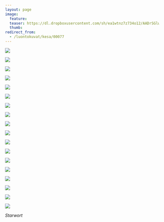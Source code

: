 ```yaml
---
layout: page
image:
  feature:
  teaser: https://dl.dropboxusercontent.com/sh/ea1wtnz7z734o12/AADrSGlw5UXFioNoKEMFh5L9a/luontokuvat/kes%C3%A4/3/DS20572-245px.jpg
  thumb:
redirect_from:
  - /luontokuvat/kesa/00077
---
```


[![](https://dl.dropboxusercontent.com/sh/ea1wtnz7z734o12/AAA0zD8Es_hx0ejek3kpI7o5a/luontokuvat/kes%C3%A4/9/DS22931-800px.jpg)](https://dl.dropboxusercontent.com/sh/ea1wtnz7z734o12/AAD8LfRRbAHIofWiw_5MCC4Wa/luontokuvat/kes%C3%A4/9/DS22931.jpg)

[![](https://dl.dropboxusercontent.com/sh/ea1wtnz7z734o12/AACxgzHLKR2HZxnM91oWt-fFa/luontokuvat/kes%C3%A4/9/DS22929-800px.jpg)](https://dl.dropboxusercontent.com/sh/ea1wtnz7z734o12/AACflGNvdyXRSqAhl3Jrj8Lra/luontokuvat/kes%C3%A4/9/DS22929.jpg)

[![](https://dl.dropboxusercontent.com/sh/ea1wtnz7z734o12/AAAqsIM0ThRTtqbDT0-6Yxsia/luontokuvat/kes%C3%A4/5/DS23190-800px.jpg)](https://dl.dropboxusercontent.com/sh/ea1wtnz7z734o12/AADtv1RZ2IzDYkF0c7u3TGmHa/luontokuvat/kes%C3%A4/5/DS23190.jpg)

[![](https://dl.dropboxusercontent.com/sh/ea1wtnz7z734o12/AAC5D-qlTmVFGQ1oRQItK98oa/luontokuvat/kes%C3%A4/4/DS21459-800px.jpg)](https://dl.dropboxusercontent.com/sh/ea1wtnz7z734o12/AABtLPUb4GRMlU1BQFz8K61Za/luontokuvat/kes%C3%A4/4/DS21459.jpg)

[![](https://dl.dropboxusercontent.com/sh/ea1wtnz7z734o12/AAAjeWSnqQLQnIxhQOg-XCERa/luontokuvat/kes%C3%A4/4/DS21462-800px.jpg)](https://dl.dropboxusercontent.com/sh/ea1wtnz7z734o12/AAATOQ_IaJJXarf4ictvKbCla/luontokuvat/kes%C3%A4/4/DS21462.jpg)

[![](https://dl.dropboxusercontent.com/sh/ea1wtnz7z734o12/AAALGS-c8exxUVpWdqfv0R3Qa/luontokuvat/kes%C3%A4/4/DS21470-800px.jpg)](https://dl.dropboxusercontent.com/sh/ea1wtnz7z734o12/AABTa7xr4fe0Ffyg3H5fscV3a/luontokuvat/kes%C3%A4/4/DS21470.jpg)

[![](https://dl.dropboxusercontent.com/sh/ea1wtnz7z734o12/AACZb4c_5UNQqLByRbXaAyu-a/luontokuvat/kes%C3%A4/4/DS21484-800px.jpg)](https://dl.dropboxusercontent.com/sh/ea1wtnz7z734o12/AAC7KQ37X4yyPOOxZvMmkzxLa/luontokuvat/kes%C3%A4/4/DS21484.jpg)

[![](https://dl.dropboxusercontent.com/sh/ea1wtnz7z734o12/AABeXKX8g-9mJI1OpuqblG2Sa/luontokuvat/kes%C3%A4/4/DS21651-800px.jpg)](https://dl.dropboxusercontent.com/sh/ea1wtnz7z734o12/AADCcyB8-WtYj2mzwJ7MKENNa/luontokuvat/kes%C3%A4/4/DS21651.jpg)

[![](https://dl.dropboxusercontent.com/sh/ea1wtnz7z734o12/AADkg5e3ufci9-wkIXNb-Hk8a/luontokuvat/kes%C3%A4/4/DS21653-800px.jpg)](https://dl.dropboxusercontent.com/sh/ea1wtnz7z734o12/AAAonPfe7PAF9JgZdvTV3p8ma/luontokuvat/kes%C3%A4/4/DS21653.jpg)

[![](https://dl.dropboxusercontent.com/sh/ea1wtnz7z734o12/AABO4fJh8ijfZFFblUurcG1wa/luontokuvat/kes%C3%A4/4/DS21683-800px.jpg)](https://dl.dropboxusercontent.com/sh/ea1wtnz7z734o12/AAA0qqllSAfxCeeZ6NeppnZSa/luontokuvat/kes%C3%A4/4/DS21683.jpg)

[![](https://dl.dropboxusercontent.com/sh/ea1wtnz7z734o12/AAA0cvags5D3fyy2G62ITg1va/luontokuvat/kes%C3%A4/4/DS21583-800px.jpg)](https://dl.dropboxusercontent.com/sh/ea1wtnz7z734o12/AAArHqNJ3EqPAjr8yiMAn1ifa/luontokuvat/kes%C3%A4/4/DS21583.jpg)

[![](https://dl.dropboxusercontent.com/sh/ea1wtnz7z734o12/AAAeShsmCiWxU276FIn1XEA4a/luontokuvat/kes%C3%A4/4/DS21592-800px.jpg)](https://dl.dropboxusercontent.com/sh/ea1wtnz7z734o12/AAD-gJyVHthlCNIRI3AHztC_a/luontokuvat/kes%C3%A4/4/DS21592.jpg)

[![](https://dl.dropboxusercontent.com/sh/ea1wtnz7z734o12/AADDNsOYDK97Eb54fVxu-0HVa/luontokuvat/kes%C3%A4/4/DS21587-800px.jpg)](https://dl.dropboxusercontent.com/sh/ea1wtnz7z734o12/AADBbgSlMwk5QxMpJ4i99CKQa/luontokuvat/kes%C3%A4/4/DS21587.jpg)

[![](https://dl.dropboxusercontent.com/sh/ea1wtnz7z734o12/AAD6CtJe7LLJxDz4CCev01Nna/luontokuvat/kes%C3%A4/4/DS21573-800px.jpg)](https://dl.dropboxusercontent.com/sh/ea1wtnz7z734o12/AACUHaKb4HyvcueeulozWIZga/luontokuvat/kes%C3%A4/4/DS21573.jpg)

[![](https://dl.dropboxusercontent.com/sh/ea1wtnz7z734o12/AAAaJNqznbz2rturoPyXgpZLa/luontokuvat/kes%C3%A4/4/DS21576-800px.jpg)](https://dl.dropboxusercontent.com/sh/ea1wtnz7z734o12/AABqKKyZ5tDjPDqb8tWhYReba/luontokuvat/kes%C3%A4/4/DS21576.jpg)

[![](https://dl.dropboxusercontent.com/sh/ea1wtnz7z734o12/AAASvhRzXjr-EB8m_Rt6bPC9a/luontokuvat/kes%C3%A4/3/DS20440-800px.jpg)](https://dl.dropboxusercontent.com/sh/ea1wtnz7z734o12/AAA72yn01WK0xnRBfvQQFLYXa/luontokuvat/kes%C3%A4/3/DS20440.jpg)

[![](https://dl.dropboxusercontent.com/sh/ea1wtnz7z734o12/AAA4hRf4mvqqGAvP9X2zp6CFa/luontokuvat/kes%C3%A4/3/DS20568-800px.jpg)](https://dl.dropboxusercontent.com/sh/ea1wtnz7z734o12/AADzVltnFA7-l8zIky6CmpuYa/luontokuvat/kes%C3%A4/3/DS20568.jpg)

[![](https://dl.dropboxusercontent.com/sh/ea1wtnz7z734o12/AAAmMSYYrqvix1x9ygRg9_TEa/luontokuvat/kes%C3%A4/3/DS20572-800px.jpg)](https://dl.dropboxusercontent.com/sh/ea1wtnz7z734o12/AABHxW5i3Q7cyi7nYbtrnvIwa/luontokuvat/kes%C3%A4/3/DS20572.jpg)

*Starwort*
